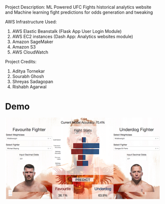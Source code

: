 Project Description:
ML Powered UFC Fights historical analytics website and Machine learning fight predictions for odds generation and tweaking

AWS Infrastructure Used:
1) AWS Elastic Beanstalk (Flask App User Login Module)
2) AWS EC2 instances (Dash App: Analytics websites module)
3) Amazon SageMaker
4) Amazon S3
5) AWS CloudWatch

Project Credits:
1) Aditya Tornekar
2) Sourabh Ghosh
3) Shreyas Sadagopan
4) Rishabh Agarwal

# Demo

![](https://github.com/ADITYATORNEKAR/AWS-Cloud-Infrastructure-UFC-Betting-Experiment/blob/main/Demo.png)


